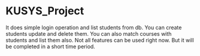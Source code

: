 # KUSYS_Project

It does simple login operation and list students from db. You can create students update and delete them. You can also match courses with students and list them also.
Not all features can be used right now. But it will be completed in a short time period.
